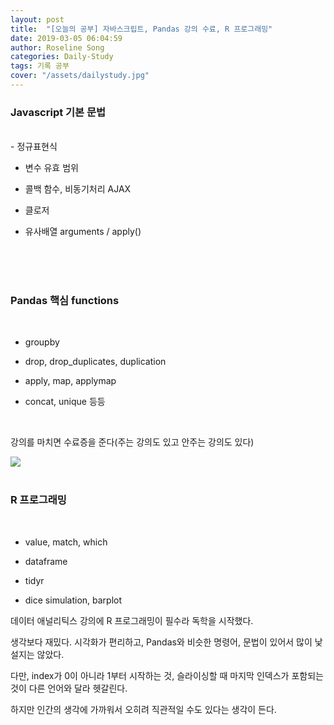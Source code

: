 ```yaml
---
layout: post
title:  "[오늘의 공부] 자바스크립트, Pandas 강의 수료, R 프로그래밍"
date: 2019-03-05 06:04:59
author: Roseline Song
categories: Daily-Study
tags: 기록 공부
cover: "/assets/dailystudy.jpg"
---
```


### Javascript 기본 문법 
<br>
- 정규표현식

- 변수 유효 범위

- 콜백 함수, 비동기처리 AJAX

- 클로저 

- 유사배열 arguments / apply()

<br>
<br>
​

### Pandas 핵심 functions
<br>

- groupby 

- drop, drop_duplicates, duplication

- apply, map, applymap

- concat, unique 등등

​

강의를 마치면 수료증을 준다(주는 강의도 있고 안주는 강의도 있다) 

<img src="https://postfiles.pstatic.net/MjAxOTAzMDVfMjcx/MDAxNTUxNzUwNjc5MzQw.U72aOmfrRDJwmOHbTbycVTP7eSnxDC0cwy_SKHaC2kgg.ZN5QkiubAL9p56CLSucg_cmxsYoivckHVXZlXnUaPE8g.PNG.guseod24/SE-543dc2d3-a754-4f75-bb23-0041a63538eb.png?type=w966">

<br>
<br>


### R 프로그래밍 
<br>

- value, match, which

- dataframe

- tidyr

- dice simulation, barplot 


데이터 애널리틱스 강의에 R 프로그래밍이 필수라 독학을 시작했다. 

생각보다 재밌다. 시각화가 편리하고, Pandas와 비슷한 명령어, 문법이 있어서 많이 낯설지는 않았다.

다만, index가 0이 아니라 1부터 시작하는 것, 슬라이싱할 때 마지막 인덱스가 포함되는 것이 다른 언어와 달라 헷갈린다.

하지만 인간의 생각에 가까워서 오히려 직관적일 수도 있다는 생각이 든다. 